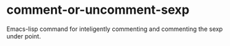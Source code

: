 # comment-or-uncomment-sexp
Emacs-lisp command for inteligently commenting and commenting the sexp under point.
